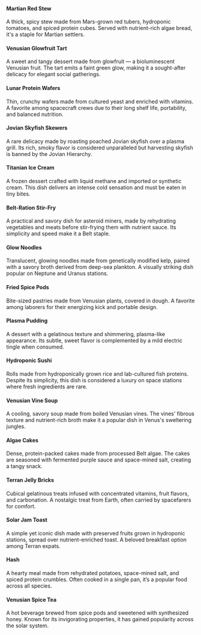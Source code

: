 #### Martian Red Stew
A thick, spicy stew made from Mars-grown red tubers, hydroponic tomatoes, and spiced protein cubes. Served with nutrient-rich algae bread, it's a staple for Martian settlers.
#### Venusian Glowfruit Tart
A sweet and tangy dessert made from glowfruit — a bioluminescent Venusian fruit. The tart emits a faint green glow, making it a sought-after delicacy for elegant social gatherings.
#### Lunar Protein Wafers
Thin, crunchy wafers made from cultured yeast and enriched with vitamins. A favorite among spacecraft crews due to their long shelf life, portability, and balanced nutrition.
#### Jovian Skyfish Skewers
A rare delicacy made by roasting poached Jovian skyfish over a plasma grill. Its rich, smoky flavor is considered unparalleled but harvesting skyfish is banned by the Jovian Hierarchy.
#### Titanian Ice Cream
A frozen dessert crafted with liquid methane and imported or synthetic cream. This dish delivers an intense cold sensation and must be eaten in tiny bites.
#### Belt-Ration Stir-Fry
A practical and savory dish for asteroid miners, made by rehydrating vegetables and meats before stir-frying them with nutrient sauce. Its simplicity and speed make it a Belt staple.
#### Glow Noodles
Translucent, glowing noodles made from genetically modified kelp, paired with a savory broth derived from deep-sea plankton. A visually striking dish popular on Neptune and Uranus stations.
#### Fried Spice Pods
Bite-sized pastries made from Venusian plants, covered in dough. A favorite among laborers for their energizing kick and portable design.
#### Plasma Pudding
A dessert with a gelatinous texture and shimmering, plasma-like appearance. Its subtle, sweet flavor is complemented by a mild electric tingle when consumed.
#### Hydroponic Sushi
Rolls made from hydroponically grown rice and lab-cultured fish proteins. Despite its simplicity, this dish is considered a luxury on space stations where fresh ingredients are rare.
#### Venusian Vine Soup
A cooling, savory soup made from boiled Venusian vines. The vines' fibrous texture and nutrient-rich broth make it a popular dish in Venus's sweltering jungles.
#### Algae Cakes
Dense, protein-packed cakes made from processed Belt algae. The cakes are seasoned with fermented purple sauce and space-mined salt, creating a tangy snack.
#### Terran Jelly Bricks
Cubical gelatinous treats infused with concentrated vitamins, fruit flavors, and carbonation. A nostalgic treat from Earth, often carried by spacefarers for comfort.
#### Solar Jam Toast
A simple yet iconic dish made with preserved fruits grown in hydroponic stations, spread over nutrient-enriched toast. A beloved breakfast option among Terran expats.
#### Hash
A hearty meal made from rehydrated potatoes, space-mined salt, and spiced protein crumbles. Often cooked in a single pan, it’s a popular food across all species.
#### Venusian Spice Tea
A hot beverage brewed from spice pods and sweetened with synthesized honey. Known for its invigorating properties, it has gained popularity across the solar system.
